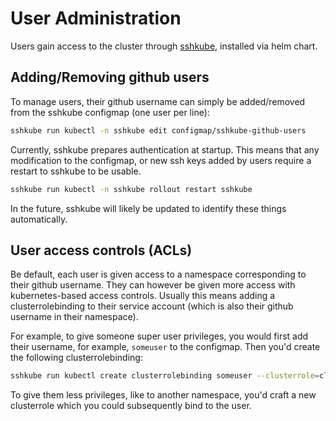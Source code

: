 # User Administration

Users gain access to the cluster through [sshkube](https://github.com/u8sand/sshkube), installed via helm chart.

## Adding/Removing github users
To manage users, their github username can simply be added/removed from the sshkube configmap (one user per line):
```bash
sshkube run kubectl -n sshkube edit configmap/sshkube-github-users
```

Currently, sshkube prepares authentication at startup. This means that any modification to the configmap, or new ssh keys added by users require a restart to sshkube to be usable.
```bash
sshkube run kubectl -n sshkube rollout restart sshkube
```
In the future, sshkube will likely be updated to identify these things automatically.

## User access controls (ACLs)
Be default, each user is given access to a namespace corresponding to their github username. They can however be given more access with kubernetes-based access controls. Usually this means adding a clusterrolebinding to their service account (which is also their github username in their namespace).

For example, to give someone super user privileges, you would first add their username, for example, `someuser` to the configmap. Then you'd create the following clusterrolebinding:
```bash
sshkube run kubectl create clusterrolebinding someuser --clusterrole=cluster-admin --serviceaccount=someuser:someuser
```

To give them less privileges, like to another namespace, you'd craft a new clusterrole which you could subsequently bind to the user.
